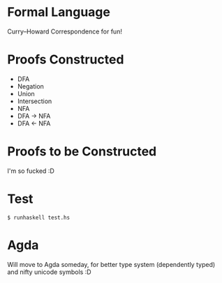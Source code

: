 Formal Language
===============

Curry–Howard Correspondence for fun!



Proofs Constructed
===

* DFA
 * Negation
 * Union
 * Intersection
* NFA
* DFA → NFA
* DFA ← NFA

Proofs to be Constructed
===

I'm so fucked :D

Test
===

``` shell
$ runhaskell test.hs
```


Agda
===

Will move to Agda someday, for better type system (dependently typed) and nifty unicode symbols :D